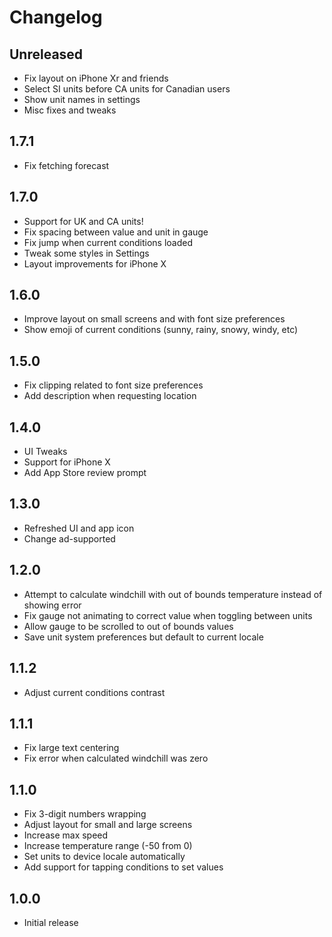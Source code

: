# Changelog

## Unreleased

- Fix layout on iPhone Xr and friends
- Select SI units before CA units for Canadian users
- Show unit names in settings
- Misc fixes and tweaks

## 1.7.1

* Fix fetching forecast

## 1.7.0

* Support for UK and CA units!
* Fix spacing between value and unit in gauge
* Fix jump when current conditions loaded
* Tweak some styles in Settings
* Layout improvements for iPhone X

## 1.6.0

* Improve layout on small screens and with font size preferences
* Show emoji of current conditions (sunny, rainy, snowy, windy, etc)

## 1.5.0

* Fix clipping related to font size preferences
* Add description when requesting location

## 1.4.0

* UI Tweaks
* Support for iPhone X
* Add App Store review prompt

## 1.3.0

* Refreshed UI and app icon
* Change ad-supported

## 1.2.0

* Attempt to calculate windchill with out of bounds temperature instead of showing error
* Fix gauge not animating to correct value when toggling between units
* Allow gauge to be scrolled to out of bounds values
* Save unit system preferences but default to current locale

## 1.1.2

* Adjust current conditions contrast

## 1.1.1

* Fix large text centering
* Fix error when calculated windchill was zero

## 1.1.0

* Fix 3-digit numbers wrapping
* Adjust layout for small and large screens
* Increase max speed
* Increase temperature range (-50 from 0)
* Set units to device locale automatically
* Add support for tapping conditions to set values

## 1.0.0

* Initial release

